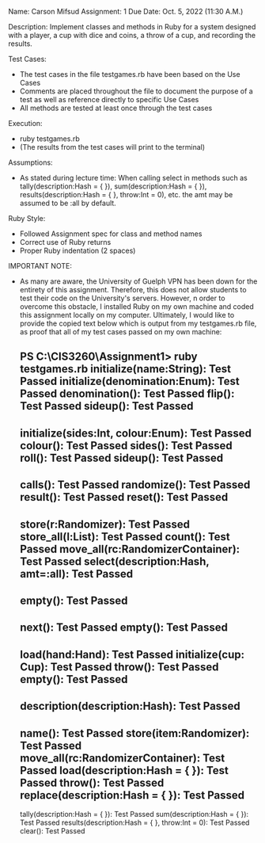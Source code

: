 Name: Carson Mifsud
Assignment: 1
Due Date: Oct. 5, 2022 (11:30 A.M.)

Description: Implement classes and methods in Ruby for a system designed with a player, a cup with dice and coins, a throw of a cup, and recording the results.

Test Cases:
 - The test cases in the file testgames.rb have been based on the Use Cases
 - Comments are placed throughout the file to document the purpose of a test as well as reference directly to specific Use Cases
 - All methods are tested at least once through the test cases

Execution:
 - ruby testgames.rb
 - (The results from the test cases will print to the terminal)

Assumptions:
 - As stated during lecture time: When calling select in methods such as tally(description:Hash = { }), sum(description:Hash = { }), results(description:Hash = { }, throw:Int = 0), etc. the amt may be assumed to be :all by default.

Ruby Style:
 - Followed Assignment spec for class and method names
 - Correct use of Ruby returns
 - Proper Ruby indentation (2 spaces)

IMPORTANT NOTE:
 - As many are aware, the University of Guelph VPN has been down for the entirety of this assignment. Therefore, this does not allow students to test their code on the University's servers. However, n order to overcome this obstacle, I installed Ruby on my own machine and coded this assignment locally on my computer. Ultimately, I would like to provide the copied text below which is output from my testgames.rb file, as proof that all of my test cases passed on my own machine:

    PS C:\CIS3260\Assignment1> ruby testgames.rb
    initialize(name:String): Test Passed
    initialize(denomination:Enum): Test Passed
    denomination(): Test Passed
    flip(): Test Passed
    sideup(): Test Passed
    --------------------
    initialize(sides:Int, colour:Enum): Test Passed
    colour(): Test Passed
    sides(): Test Passed
    roll(): Test Passed
    sideup(): Test Passed
    --------------------
    calls(): Test Passed
    randomize(): Test Passed
    result(): Test Passed
    reset(): Test Passed
    --------------------
    store(r:Randomizer): Test Passed
    store_all(l:List): Test Passed
    count(): Test Passed
    move_all(rc:RandomizerContainer): Test Passed
    select(description:Hash, amt=:all): Test Passed
    --------------------
    empty(): Test Passed
    --------------------
    next(): Test Passed
    empty(): Test Passed
    --------------------
    load(hand:Hand): Test Passed
    initialize(cup: Cup): Test Passed
    throw(): Test Passed
    empty(): Test Passed
    --------------------
    description(description:Hash): Test Passed
    --------------------
    name(): Test Passed
    store(item:Randomizer): Test Passed
    move_all(rc:RandomizerContainer): Test Passed
    load(description:Hash = { }): Test Passed
    throw(): Test Passed
    replace(description:Hash = { }): Test Passed
    --------------------
    tally(description:Hash = { }): Test Passed
    sum(description:Hash = { }): Test Passed
    results(description:Hash = { }, throw:Int = 0): Test Passed
    clear(): Test Passed
